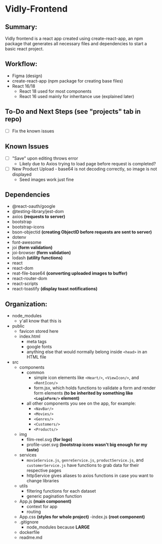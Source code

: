 # Vidly-Frontend

## Summary:

Vidly frontend is a react app created using create-react-app, an npm package that generates all necessary files and dependencies to start a basic react project.

## Workflow:

- Figma (design)
- create-react-app (npm package for creating base files)
- React 16/18
  - React 18 used for most components
  - React 16 used mainly for inheritance use (explained later)

## To-Do and Next Steps (see "projects" tab in repo)

- [ ] Fix the known issues

## Known Issues

- [ ] "Save" upon editing throws error
  - Likely due to Axios trying to load page before request is completed?
- [ ] New Product Upload - base64 is not decoding correctly, so image is not displayed
  - Seed images work just fine

## Dependencies

- @react-oauth/google
- @testing-library/jest-dom
- axios **(requests to server)**
- bootstrap
- bootstrap-icons
- bson-objectid **(creating ObjectID before requests are sent to server)**
- dotenv
- font-awesome
- joi **(form validation)**
- joi-browser **(form validation)**
- lodash **(utility functions)**
- react
- react-dom
- reat-file-base64 **(converting uploaded images to buffer)**
- react-router-dom
- react-scripts
- react-toastify **(display toast notifications)**

## Organization:

- node_modules
  - y'all know that this is
- public
  - favicon stored here
  - index.html
    - meta tags
    - google fonts
    - anything else that would normally belong inside `<head>` in an HTML file
- src
  - components
    - common
      - simple icon elements like `<Heart/>`, `<ViewIcon/>`, and `<RentIcon/>`
      - form.jsx, which holds functions to validate a form and render form elements **(to be inherited by something like `<LoginForm/>` element)**
    - all other components you see on the app, for example:
      - `<NavBar/>`
      - `<Movies/>`
      - `<Genres/>`
      - `<Customers/>`
      - `<Products/>`
  - img
    - film-reel.svg **(for logo)**
    - profile-user.svg **(bootstrap icons wasn't big enough for my taste)**
  - services
    - `movieService.js`, `genreService.js`, `productService.js`, and `customerService.js` have functions to grab data for their respective pages
    - httpService gives aliases to axios functions in case you want to change libraries
  - utils
    - filtering functions for each dataset
    - generic pagination function
  - App.js **(main component)**
    - context for app
    - routing
  - App.css **(styles for whole project)**
    -index.js **(root component)**
  - .gitignore
    - node_modules because **LARGE**
  - dockerfile
  - readme.md
